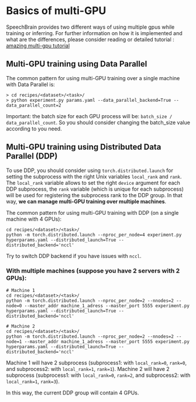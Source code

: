 # Basics of multi-GPU

SpeechBrain provides two different ways of using multiple gpus while training or
inferring. For further information on how it is implemented and what are the
differences, please consider reading or detailed tutorial : [amazing multi-gpu tutorial](#)

## Multi-GPU training using Data Parallel
The common pattern for using multi-GPU training over a single machine with Data Parallel is:

```
> cd recipes/<dataset>/<task>/
> python experiment.py params.yaml --data_parallel_backend=True --data_parallel_count=2
```

Important: the batch size for each GPU process will be: `batch_size / data_parallel_count`. So you should consider changing the batch_size value according to you need.

## Multi-GPU training using Distributed Data Parallel (DDP)
To use DDP, you should consider using `torch.distributed.launch` for setting the subprocess with the right Unix variables `local_rank` and `rank`. The `local_rank` variable allows to set the right `device` argument for each DDP subprocess, the `rank` variable (which is unique for each subprocess) will be used for registering the subprocess rank to the DDP group. In that way, **we can manage multi-GPU training over multiple machines**.

The common pattern for using multi-GPU training with DDP (on a single machine with 4 GPUs):
```
cd recipes/<dataset>/<task>/
python -m torch.distributed.launch --nproc_per_node=4 experiment.py hyperparams.yaml --distributed_launch=True --distributed_backend='nccl'
```
Try to switch DDP backend if you have issues with `nccl`.

### With multiple machines (suppose you have 2 servers with 2 GPUs):
```
# Machine 1
cd recipes/<dataset>/<task>/
python -m torch.distributed.launch --nproc_per_node=2 --nnodes=2 --node=0 --master_addr machine_1_adress --master_port 5555 experiment.py hyperparams.yaml --distributed_launch=True --distributed_backend='nccl'

# Machine 2
cd recipes/<dataset>/<task>/
python -m torch.distributed.launch --nproc_per_node=2 --nnodes=2 --node=1 --master_addr machine_1_adress --master_port 5555 experiment.py hyperparams.yaml --distributed_launch=True --distributed_backend='nccl'
```
Machine 1 will have 2 subprocess (subprocess1: with `local_rank=0`, `rank=0`, and subprocess2: with `local_rank=1`, `rank=1`).
Machine 2 will have 2 subprocess (subprocess1: with `local_rank=0`, `rank=2`, and subprocess2: with `local_rank=1`, `rank=3`).

In this way, the current DDP group will contain 4 GPUs.

